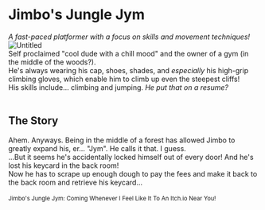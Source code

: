 # Jimbo's Jungle Jym
*A fast-paced platformer with a focus on skills and movement techniques!*<br>
![Untitled](https://github.com/user-attachments/assets/347941d9-6257-46fa-86ab-3c2fcd0995d6)
<br>
Self proclaimed "cool dude with a chill mood" and the owner of a gym (in the middle of the woods?).<br>
He's always wearing his cap, shoes, shades, and *especially* his high-grip climbing gloves, which enable him to climb up even the steepest cliffs!<br>
His skills include... climbing and jumping. *He put that on a resume?*<br><br>
## The Story
Ahem. Anyways. Being in the middle of a forest has allowed Jimbo to greatly expand his, er... "Jym". He calls it that. I guess.<br>
...But it seems he's accidentally locked himself out of every door! And he's lost his keycard in the back room!<br>
Now he has to scrape up enough dough to pay the fees and make it back to the back room and retrieve his keycard...
<br><br>
<sub>Jimbo's Jungle Jym: Coming Whenever I Feel Like It To An Itch.io Near You!</sub>
